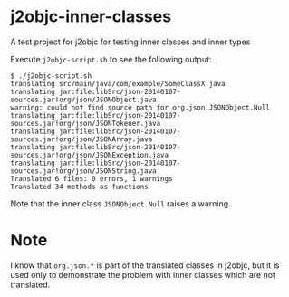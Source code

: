 # j2objc-inner-classes
A test project for j2objc for testing inner classes and inner types

Execute ``j2objc-script.sh`` to see the following output: 

```
$ ./j2objc-script.sh 
translating src/main/java/com/example/SomeClassX.java
translating jar:file:libSrc/json-20140107-sources.jar!org/json/JSONObject.java
warning: could not find source path for org.json.JSONObject.Null
translating jar:file:libSrc/json-20140107-sources.jar!org/json/JSONTokener.java
translating jar:file:libSrc/json-20140107-sources.jar!org/json/JSONArray.java
translating jar:file:libSrc/json-20140107-sources.jar!org/json/JSONException.java
translating jar:file:libSrc/json-20140107-sources.jar!org/json/JSONString.java
Translated 6 files: 0 errors, 1 warnings
Translated 34 methods as functions
```

Note that the inner class ``JSONObject.Null`` raises a warning.


Note
===

I know that ``org.json.*`` is part of the translated classes in j2objc, but it is used only to demonstrate the problem with inner classes which are not translated.
